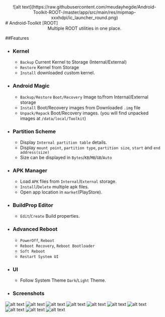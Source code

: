 
<center>![alt text](https://raw.githubusercontent.com/meudayhegde/Android-Toolkit-ROOT-/master/app/src/main/res/mipmap-xxxhdpi/ic_launcher_round.png)</center>
# Android-Toolkit [ROOT]
<center>Multiple ROOT utilities in one place.</center>

##Features

* ### Kernel
	* ```Backup``` Current Kernel to Storage (Internal/External)
	* ```Restore``` Kernel from Storage
	* ```Install``` downloaded custom kernel.

* ### Android Magic
	* ```Backup/Restore``` ```Boot/Recovery``` Image to/from Internal/External storage
	* ```Install``` Boot/Recovery images from Downloaded ```.img``` file
	* ```Unpack/Repack``` Boot/Recovery images. (you will find unpacked images at ```/data/local/Toolkit```)

* ### Partition Scheme
	* Display ```Internal partition table``` details.
	* Display ```mount point```, ```partition type```, ```partition size```, ```start``` and ```end address(size)```
	* Size can be displayed in ```Bytes```/```KB```/```MB```/```GB```/```Auto```

* ### APK Manager
	* Load ```APK``` files from ```Internal```/```External``` storage.
	* ```Install```/```Delete``` multiple apk files.
	* Open app location in ```market```(PlayStore).
* ### BuildProp Editor
	* ```Edit```/```Create``` Build properties.
	
* ### Advanced Reboot
	* ```PowerOff```, ```Reboot```
	* ```Reboot Recovery```, ```Reboot Bootloader```
	* ```Soft Reboot```
	* ```Restart System UI```
	
* ### UI
	* Follow System Theme ```Dark```/```Light``` Theme.
	
* ### Screenshots
![alt text](https://raw.githubusercontent.com/meudayhegde/Android-Toolkit-ROOT-/master/screenshots/photo_2019-12-20_08-33-57.jpg) ![alt text](https://raw.githubusercontent.com/meudayhegde/Android-Toolkit-ROOT-/master/screenshots/photo_2019-12-20_08-35-00.jpg) ![alt text](https://raw.githubusercontent.com/meudayhegde/Android-Toolkit-ROOT-/master/screenshots/photo_2019-12-20_08-35-07.jpg) ![alt text](https://raw.githubusercontent.com/meudayhegde/Android-Toolkit-ROOT-/master/screenshots/photo_2019-12-20_08-35-19.jpg) ![alt text](https://raw.githubusercontent.com/meudayhegde/Android-Toolkit-ROOT-/master/screenshots/photo_2019-12-20_08-35-26.jpg) ![alt text](https://raw.githubusercontent.com/meudayhegde/Android-Toolkit-ROOT-/master/screenshots/photo_2019-12-20_08-35-32.jpg) ![alt text](https://raw.githubusercontent.com/meudayhegde/Android-Toolkit-ROOT-/master/screenshots/photo_2019-12-20_08-34-51.jpg) ![alt text](https://raw.githubusercontent.com/meudayhegde/Android-Toolkit-ROOT-/master/screenshots/photo_2019-12-20_08-34-44.jpg) ![alt text](https://raw.githubusercontent.com/meudayhegde/Android-Toolkit-ROOT-/master/screenshots/photo_2019-12-20_08-34-30.jpg) ![alt text](https://raw.githubusercontent.com/meudayhegde/Android-Toolkit-ROOT-/master/screenshots/photo_2019-12-20_08-35-40.jpg)
		